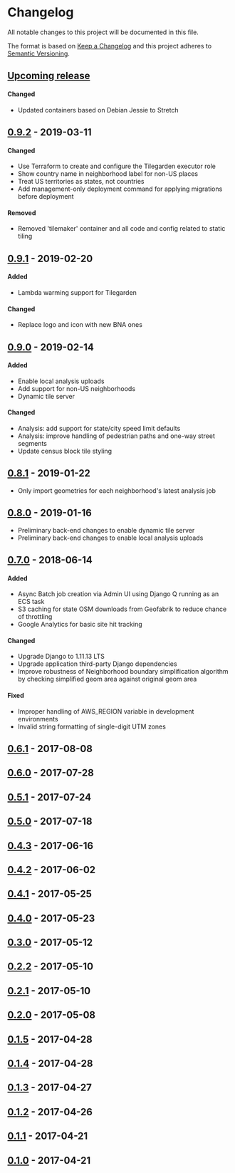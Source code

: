<!--Note: to keep the headings readable, the version number links are defined at the bottom.-->

# Changelog

All notable changes to this project will be documented in this file.

The format is based on [Keep a Changelog](http://keepachangelog.com/en/1.0.0/)
and this project adheres to [Semantic Versioning](http://semver.org/spec/v2.0.0.html).

## [Upcoming release]

#### Changed
- Updated containers based on Debian Jessie to Stretch

## [0.9.2] - 2019-03-11

#### Changed
- Use Terraform to create and configure the Tilegarden executor role
- Show country name in neighborhood label for non-US places
- Treat US territories as states, not countries
- Add management-only deployment command for applying migrations before deployment

#### Removed
- Removed 'tilemaker' container and all code and config related to static tiling

## [0.9.1] - 2019-02-20

#### Added
- Lambda warming support for Tilegarden

#### Changed
- Replace logo and icon with new BNA ones

## [0.9.0] - 2019-02-14

#### Added
- Enable local analysis uploads
- Add support for non-US neighborhoods
- Dynamic tile server

#### Changed
- Analysis: add support for state/city speed limit defaults
- Analysis: improve handling of pedestrian paths and one-way street segments
- Update census block tile styling

## [0.8.1] - 2019-01-22

- Only import geometries for each neighborhood's latest analysis job

## [0.8.0] - 2019-01-16

- Preliminary back-end changes to enable dynamic tile server
- Preliminary back-end changes to enable local analysis uploads

## [0.7.0] - 2018-06-14

#### Added
- Async Batch job creation via Admin UI using Django Q running as an ECS task
- S3 caching for state OSM downloads from Geofabrik to reduce chance of throttling
- Google Analytics for basic site hit tracking

#### Changed
- Upgrade Django to 1.11.13 LTS
- Upgrade application third-party Django dependencies
- Improve robustness of Neighborhood boundary simplification algorithm by checking simplified
  geom area against original geom area

#### Fixed
- Improper handling of AWS_REGION variable in development environments
- Invalid string formatting of single-digit UTM zones

## [0.6.1] - 2017-08-08
## [0.6.0] - 2017-07-28
## [0.5.1] - 2017-07-24
## [0.5.0] - 2017-07-18
## [0.4.3] - 2017-06-16
## [0.4.2] - 2017-06-02
## [0.4.1] - 2017-05-25
## [0.4.0] - 2017-05-23
## [0.3.0] - 2017-05-12
## [0.2.2] - 2017-05-10
## [0.2.1] - 2017-05-10
## [0.2.0] - 2017-05-08
## [0.1.5] - 2017-04-28
## [0.1.4] - 2017-04-28
## [0.1.3] - 2017-04-27
## [0.1.2] - 2017-04-26
## [0.1.1] - 2017-04-21
## [0.1.0] - 2017-04-21


[Upcoming release]: https://github.com/azavea/pfb-network-connectivity/compare/0.9.2...HEAD
[0.9.2]: https://github.com/azavea/pfb-network-connectivity/compare/0.9.1...0.9.2
[0.9.1]: https://github.com/azavea/pfb-network-connectivity/compare/0.9.0...0.9.1
[0.9.0]: https://github.com/azavea/pfb-network-connectivity/compare/0.8.1...0.9.0
[0.8.1]: https://github.com/azavea/pfb-network-connectivity/compare/0.8.0...0.8.1
[0.8.0]: https://github.com/azavea/pfb-network-connectivity/compare/0.7.0...0.8.0
[0.7.0]: https://github.com/azavea/pfb-network-connectivity/compare/0.6.1...0.7.0
[0.6.1]: https://github.com/azavea/pfb-network-connectivity/compare/0.6.0...0.6.1
[0.6.0]: https://github.com/azavea/pfb-network-connectivity/compare/0.5.1...0.6.0
[0.5.1]: https://github.com/azavea/pfb-network-connectivity/compare/0.5.0...0.5.1
[0.5.0]: https://github.com/azavea/pfb-network-connectivity/compare/0.4.3...0.5.0
[0.4.3]: https://github.com/azavea/pfb-network-connectivity/compare/0.4.2...0.4.3
[0.4.2]: https://github.com/azavea/pfb-network-connectivity/compare/0.4.1...0.4.2
[0.4.1]: https://github.com/azavea/pfb-network-connectivity/compare/0.4.0...0.4.1
[0.4.0]: https://github.com/azavea/pfb-network-connectivity/compare/0.3.0...0.4.0
[0.3.0]: https://github.com/azavea/pfb-network-connectivity/compare/0.2.2...0.3.0
[0.2.2]: https://github.com/azavea/pfb-network-connectivity/compare/0.2.1...0.2.2
[0.2.1]: https://github.com/azavea/pfb-network-connectivity/compare/0.2.0...0.2.1
[0.2.0]: https://github.com/azavea/pfb-network-connectivity/compare/0.1.5...0.2.0
[0.1.5]: https://github.com/azavea/pfb-network-connectivity/compare/0.1.4...0.1.5
[0.1.4]: https://github.com/azavea/pfb-network-connectivity/compare/0.1.3...0.1.4
[0.1.3]: https://github.com/azavea/pfb-network-connectivity/compare/0.1.2...0.1.3
[0.1.2]: https://github.com/azavea/pfb-network-connectivity/compare/0.1.1...0.1.2
[0.1.1]: https://github.com/azavea/pfb-network-connectivity/compare/0.1.0...0.1.1
[0.1.0]: https://github.com/azavea/pfb-network-connectivity/releases/tag/0.1.0

